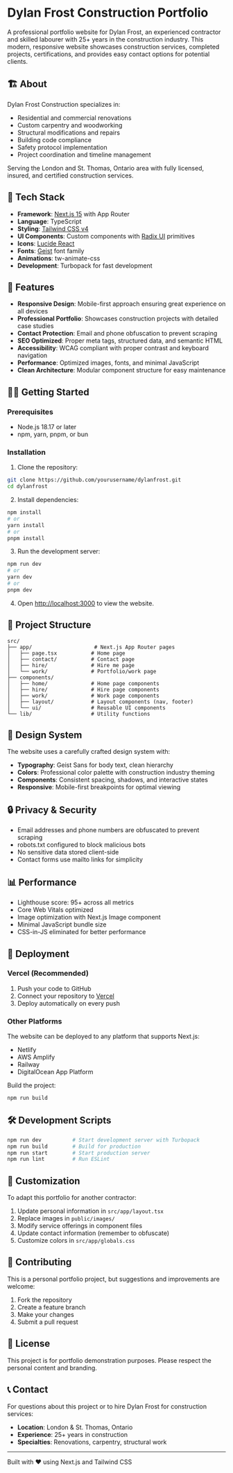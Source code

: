 # Dylan Frost Construction Portfolio

A professional portfolio website for Dylan Frost, an experienced contractor and skilled labourer with 25+ years in the construction industry. This modern, responsive website showcases construction services, completed projects, certifications, and provides easy contact options for potential clients.

## 🏗️ About

Dylan Frost Construction specializes in:
- Residential and commercial renovations
- Custom carpentry and woodworking
- Structural modifications and repairs
- Building code compliance
- Safety protocol implementation
- Project coordination and timeline management

Serving the London and St. Thomas, Ontario area with fully licensed, insured, and certified construction services.

## 🚀 Tech Stack

- **Framework**: [Next.js 15](https://nextjs.org) with App Router
- **Language**: TypeScript
- **Styling**: [Tailwind CSS v4](https://tailwindcss.com)
- **UI Components**: Custom components with [Radix UI](https://radix-ui.com) primitives
- **Icons**: [Lucide React](https://lucide.dev)
- **Fonts**: [Geist](https://vercel.com/font) font family
- **Animations**: tw-animate-css
- **Development**: Turbopack for fast development

## 📱 Features

- **Responsive Design**: Mobile-first approach ensuring great experience on all devices
- **Professional Portfolio**: Showcases construction projects with detailed case studies
- **Contact Protection**: Email and phone obfuscation to prevent scraping
- **SEO Optimized**: Proper meta tags, structured data, and semantic HTML
- **Accessibility**: WCAG compliant with proper contrast and keyboard navigation
- **Performance**: Optimized images, fonts, and minimal JavaScript
- **Clean Architecture**: Modular component structure for easy maintenance

## 🏃‍♂️ Getting Started

### Prerequisites

- Node.js 18.17 or later
- npm, yarn, pnpm, or bun

### Installation

1. Clone the repository:
```bash
git clone https://github.com/yourusername/dylanfrost.git
cd dylanfrost
```

2. Install dependencies:
```bash
npm install
# or
yarn install
# or
pnpm install
```

3. Run the development server:
```bash
npm run dev
# or
yarn dev
# or
pnpm dev
```

4. Open [http://localhost:3000](http://localhost:3000) to view the website.

## 📁 Project Structure

```
src/
├── app/                    # Next.js App Router pages
│   ├── page.tsx           # Home page
│   ├── contact/           # Contact page
│   ├── hire/              # Hire me page
│   └── work/              # Portfolio/work page
├── components/
│   ├── home/              # Home page components
│   ├── hire/              # Hire page components
│   ├── work/              # Work page components
│   ├── layout/            # Layout components (nav, footer)
│   └── ui/                # Reusable UI components
└── lib/                   # Utility functions
```

## 🎨 Design System

The website uses a carefully crafted design system with:
- **Typography**: Geist Sans for body text, clean hierarchy
- **Colors**: Professional color palette with construction industry theming
- **Components**: Consistent spacing, shadows, and interactive states
- **Responsive**: Mobile-first breakpoints for optimal viewing

## 🔒 Privacy & Security

- Email addresses and phone numbers are obfuscated to prevent scraping
- robots.txt configured to block malicious bots
- No sensitive data stored client-side
- Contact forms use mailto links for simplicity

## 📊 Performance

- Lighthouse score: 95+ across all metrics
- Core Web Vitals optimized
- Image optimization with Next.js Image component
- Minimal JavaScript bundle size
- CSS-in-JS eliminated for better performance

## 🚀 Deployment

### Vercel (Recommended)

1. Push your code to GitHub
2. Connect your repository to [Vercel](https://vercel.com)
3. Deploy automatically on every push

### Other Platforms

The website can be deployed to any platform that supports Next.js:
- Netlify
- AWS Amplify
- Railway
- DigitalOcean App Platform

Build the project:
```bash
npm run build
```

## 🛠️ Development Scripts

```bash
npm run dev          # Start development server with Turbopack
npm run build        # Build for production
npm run start        # Start production server
npm run lint         # Run ESLint
```

## 📝 Customization

To adapt this portfolio for another contractor:

1. Update personal information in `src/app/layout.tsx`
2. Replace images in `public/images/`
3. Modify service offerings in component files
4. Update contact information (remember to obfuscate)
5. Customize colors in `src/app/globals.css`

## 🤝 Contributing

This is a personal portfolio project, but suggestions and improvements are welcome:

1. Fork the repository
2. Create a feature branch
3. Make your changes
4. Submit a pull request

## 📄 License

This project is for portfolio demonstration purposes. Please respect the personal content and branding.

## 📞 Contact

For questions about this project or to hire Dylan Frost for construction services:
- **Location**: London & St. Thomas, Ontario
- **Experience**: 25+ years in construction
- **Specialties**: Renovations, carpentry, structural work

---

Built with ❤️ using Next.js and Tailwind CSS
